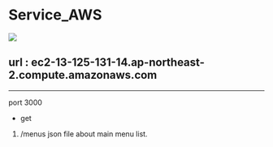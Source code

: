 # Service_AWS

<p align="left">
 <img src="https://img.shields.io/badge/node-dot?style=flat-square&logo=Node&logoColor=white"/>
</p>

 
## url : ec2-13-125-131-14.ap-northeast-2.compute.amazonaws.com
----------------------------------------------------------------
port 3000

* get 

1. /menus    json file about main menu list.
